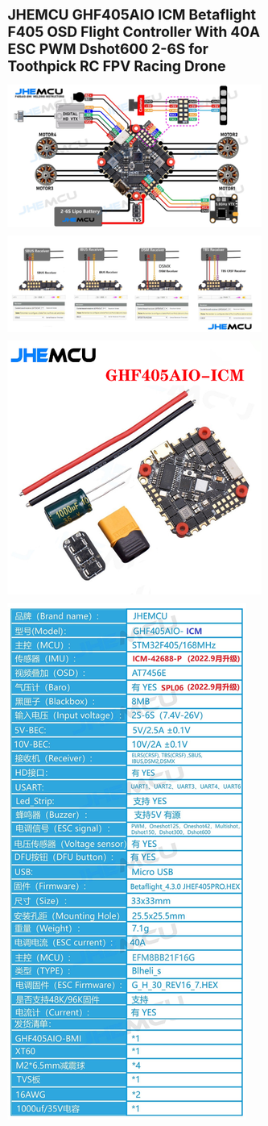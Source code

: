 # JHEMCU GHF405AIO ICM Betaflight F405 OSD Flight Controller With 40A ESC PWM Dshot600 2-6S for Toothpick RC FPV Racing Drone

![](ghf405aio-icm.jpg)

![](ghf405aio-icm_receiver.jpg)

![](figura1.jpg)

![](figura2.jpg)
